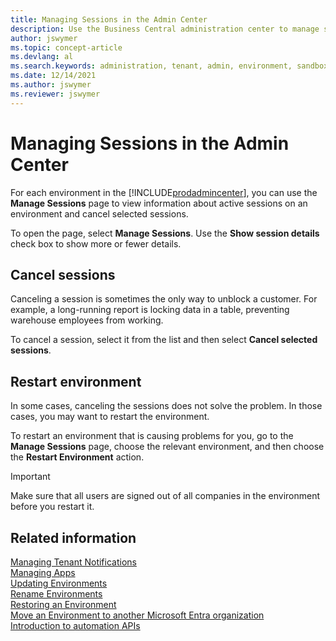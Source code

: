 ```yaml
---
title: Managing Sessions in the Admin Center
description: Use the Business Central administration center to manage sessions in your tenant environments. 
author: jswymer
ms.topic: concept-article
ms.devlang: al
ms.search.keywords: administration, tenant, admin, environment, sandbox, sessions
ms.date: 12/14/2021
ms.author: jswymer
ms.reviewer: jswymer
---
```


# Managing Sessions in the Admin Center

For each environment in the [!INCLUDE[prodadmincenter](../developer/includes/prodadmincenter.md)], you can use the **Manage Sessions** page to view information about active sessions on an environment and cancel selected sessions.

To open the page, select **Manage Sessions**. Use the **Show session details** check box to show more or fewer details.

## Cancel sessions

Canceling a session is sometimes the only way to unblock a customer. For example, a long-running report is locking data in a table, preventing warehouse employees from working.

To cancel a session, select it from the list and then select **Cancel selected sessions**.  

## Restart environment

In some cases, canceling the sessions does not solve the problem. In those cases, you may want to restart the environment.  

To restart an environment that is causing problems for you, go to the **Manage Sessions** page, choose the relevant environment, and then choose the **Restart Environment** action.  

> [!IMPORTANT]
> Make sure that all users are signed out of all companies in the environment before you restart it.

## Related information

[Managing Tenant Notifications](tenant-admin-center-notifications.md)  
[Managing Apps](tenant-admin-center-manage-apps.md)  
[Updating Environments](tenant-admin-center-update-management.md)  
[Rename Environments](tenant-admin-center-environments-rename.md)  
[Restoring an Environment](tenant-admin-center-backup-restore.md)  
[Move an Environment to another Microsoft Entra organization](tenant-admin-center-environments-move.md)  
[Introduction to automation APIs](itpro-introduction-to-automation-apis.md)  
